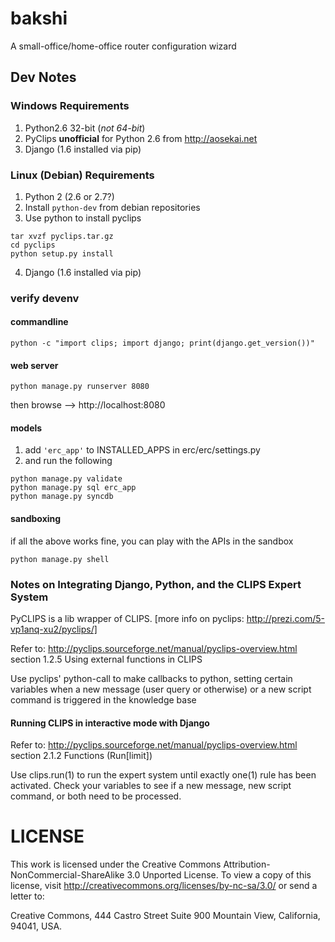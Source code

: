# bakshi
A small-office/home-office router configuration wizard

## Dev Notes
### Windows Requirements
1. Python2.6 32-bit (*not 64-bit*)
2. PyClips **unofficial** for Python 2.6 from http://aosekai.net
3. Django (1.6 installed via pip)

### Linux (Debian) Requirements
1. Python 2 (2.6 or 2.7?)
2. Install ```python-dev``` from debian repositories
3. Use python to install pyclips
 ```
 tar xvzf pyclips.tar.gz
 cd pyclips
 python setup.py install
 ```
4. Django (1.6 installed via pip)

### verify devenv
#### commandline
```
python -c "import clips; import django; print(django.get_version())"
```

#### web server
```
python manage.py runserver 8080
```
then browse --> http://localhost:8080

#### models
1. add ```'erc_app'``` to INSTALLED_APPS in erc/erc/settings.py
2. and run the following
```
python manage.py validate
python manage.py sql erc_app
python manage.py syncdb
```

#### sandboxing
if all the above works fine, you can play with the APIs in the sandbox
```
python manage.py shell
```

### Notes on Integrating Django, Python, and the CLIPS Expert System
PyCLIPS is a lib wrapper of CLIPS.
[more info on pyclips: http://prezi.com/5-vp1anq-xu2/pyclips/]

Refer to: http://pyclips.sourceforge.net/manual/pyclips-overview.html
 section 1.2.5 Using external functions in CLIPS

Use pyclips' python-call to make callbacks to python,
setting certain variables when a new message (user query or otherwise)
or a new script command is triggered in the knowledge base

#### Running CLIPS in interactive mode with Django
Refer to: http://pyclips.sourceforge.net/manual/pyclips-overview.html
 section 2.1.2 Functions (Run[limit])

Use clips.run(1) to run the expert system until exactly one(1) rule has been activated.
Check your variables to see if a new message, new script command, or both need to be
processed.


# LICENSE
This work is licensed under the Creative Commons Attribution-NonCommercial-ShareAlike 3.0 Unported License.
To view a copy of this license, visit http://creativecommons.org/licenses/by-nc-sa/3.0/ or send a letter to:

Creative Commons, 444 Castro Street
Suite 900
Mountain View, California, 94041, USA.
